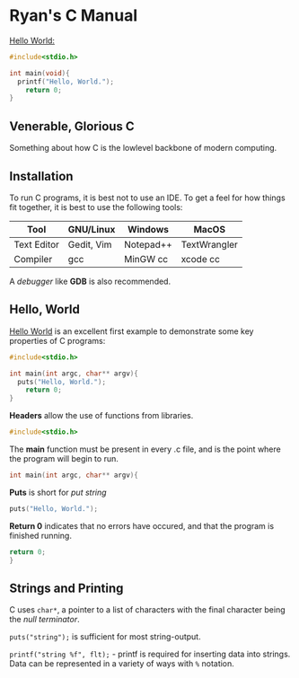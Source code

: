 # Ryan's C Manual

[Hello World:](http://www.catb.org/jargon/html/H/hello-world.html)
```c
#include<stdio.h>

int main(void){
  printf("Hello, World.");
	return 0;
}
```



## Venerable, Glorious C

Something about how C is the lowlevel backbone of modern computing.

## Installation

To run C programs, it is best not to use an IDE. To get a feel for how things fit together, it is best to use the following tools:

Tool | GNU/Linux | Windows | MacOS
-----|-----------|---------|------
Text Editor | Gedit, Vim | Notepad++ | TextWrangler
Compiler | gcc | MinGW cc | xcode cc

A *debugger* like **GDB** is also recommended.

## Hello, World

[Hello World](http://www.catb.org/jargon/html/H/hello-world.html) is an excellent first example to demonstrate some key properties of C programs:

```c
#include<stdio.h>

int main(int argc, char** argv){
  puts("Hello, World.");
	return 0;
}
```

**Headers** allow the use of functions from libraries.
```c
#include<stdio.h>
```

The **main** function must be present in every .c file, and is the point where the program will begin to run.
```c
int main(int argc, char** argv){
```

**Puts** is short for *put string*
```c
puts("Hello, World.");
```
**Return 0** indicates that no errors have occured, and that the program is finished running.
```c
return 0;
}
```

## Strings and Printing

C uses `char*`, a pointer to a list of characters with the final character being the *null terminator*. 

`puts("string");` is sufficient for most string-output.

`printf("string %f", flt);` - printf is required for inserting data into strings. Data can be represented in a variety of ways with `%` notation.
